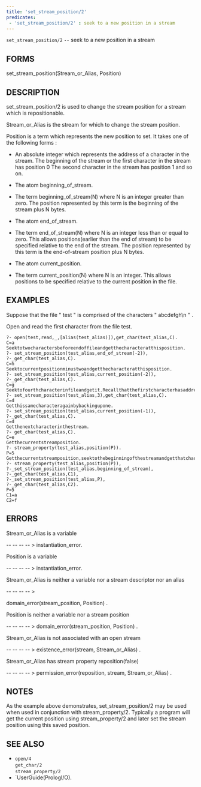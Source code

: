 ```yaml
---
title: 'set_stream_position/2'
predicates:
 - 'set_stream_position/2' : seek to a new position in a stream
---
```

`set_stream_position/2` `--` seek to a new position in a stream


## FORMS

set_stream_position(Stream_or_Alias, Position)


## DESCRIPTION

set_stream_position/2 is used to change the stream position for a stream which is repositionable.

Stream_or_Alias is the stream for which to change the stream position.

Position is a term which represents the new position to set. It takes one of the following forms :

- An absolute integer which represents the address of a character in the stream. The beginning of the stream or the first character in the stream has position 0 The second character in the stream has position 1 and so on.

- The atom
beginning_of_stream.

- The term beginning_of_stream(N) where N is an integer greater than zero. The position represented by this term is the beginning of the stream plus N bytes.

- The atom
end_of_stream.

- The term end_of_stream(N) where N is an integer less than or equal to zero. This allows positions(earlier than the end of stream) to be specified relative to the end of the stream. The position represented by this term is the end-of-stream position plus N bytes.

- The atom
current_position.

- The term current_position(N) where N is an integer. This allows positions to be specified relative to the current position in the file.


## EXAMPLES

Suppose that the file &quot; test &quot; is comprised of the characters &quot; abcdefgh\n &quot; .

Open and read the first character from the file test.

```
?- open(test,read,_,[alias(test_alias)]),get_char(test_alias,C).
C=a
Seektotwocharactersbeforeendoffileandgetthecharacteratthisposition.
?- set_stream_position(test_alias,end_of_stream(-2)),
?-_get_char(test_alias,C).
C=h
Seektocurrentpositionminustwoandgetthecharacteratthisposition.
?- set_stream_position(test_alias,current_position(-2)),
?-_get_char(test_alias,C).
C=g
Seektofourthcharacterinfileandgetit.Recallthatthefirstcharacterhasaddress0
?- set_stream_position(test_alias,3),get_char(test_alias,C).
C=d
Getthissamecharacteragainbybackingupone.
?- set_stream_position(test_alias,current_position(-1)),
?-_get_char(test_alias,C).
C=d
Getthenextcharacterinthestream.
?- get_char(test_alias,C).
C=e
Getthecurrentstreamposition.
?- stream_property(test_alias,position(P)).
P=5
Getthecurrentstreamposition,seektothebeginningofthestreamandgetthatcharacter,thenseekbacktotheoldpositionandgetthecharacteratthatposition.
?- stream_property(test_alias,position(P)),
?-_set_stream_position(test_alias,beginning_of_stream),
?-_get_char(test_alias,C1),
?-_set_stream_position(test_alias,P),
?-_get_char(test_alias,C2).
P=5
C1=a
C2=f
```

## ERRORS

Stream_or_Alias is a variable

-- -- -- -- &gt; instantiation_error.

Position is a variable

-- -- -- -- &gt; instantiation_error.

Stream_or_Alias is neither a variable nor a stream descriptor nor an alias

-- -- -- -- &gt;

domain_error(stream_position, Position) .

Position is neither a variable nor a stream position

-- -- -- -- &gt; domain_error(stream_position, Position) .

Stream_or_Alias is not associated with an open stream

-- -- -- -- &gt; existence_error(stream, Stream_or_Alias) .

Stream_or_Alias has stream property reposition(false)

-- -- -- -- &gt; permission_error(reposition, stream, Stream_or_Alias) .


## NOTES

As the example above demonstrates, set_stream_position/2 may be used when used in conjunction with stream_property/2. Typically a program will get the current position using stream_property/2 and later set the stream position using this saved position.


## SEE ALSO

- `open/4`  
`get_char/2`  
`stream_property/2`
- `UserGuide(PrologI/O).
